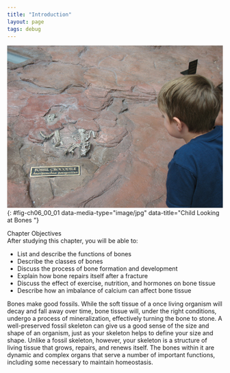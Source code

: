 ```yaml
---
title: "Introduction"
layout: page
tags: debug
---
```


<?cnx.eoc class="summary" title="Chapter Review"?>
<?cnx.eoc class="interactive-exercise" title="Interactive Link Questions"?>
<?cnx.eoc class="multiple-choice" title="Review Questions" ?>
<?cnx.eoc class="free-response" title="Critical Thinking Questions"?>
![This photo shows a boy looking at a museum exhibit that contains two fossilized crocodile skeletons embedded within a large boulder. The skull, spine and forelimbs of one of the crocodiles are visible.](../resources/600_Child_Looking_at_Bones.jpg "Bone is a living tissue. Unlike the bones of a fossil made inert by a process of mineralization, a child&#x2019;s bones will continue to grow and develop while contributing to the support and function of other body systems. (credit: James Emery)"){: #fig-ch06_00_01 data-media-type="image/jpg" data-title="Child Looking at Bones "}

<div data-type="note" id="eip-97" class="chapter-objectives" markdown="1">
<div data-type="title">
Chapter Objectives
</div>
After studying this chapter, you will be able to:

* List and describe the functions of bones
* Describe the classes of bones
* Discuss the process of bone formation and development
* Explain how bone repairs itself after a fracture
* Discuss the effect of exercise, nutrition, and hormones on bone tissue
* Describe how an imbalance of calcium can affect bone tissue

</div>
Bones make good fossils. While the soft tissue of a once living organism
will decay and fall away over time, bone tissue will, under the right
conditions, undergo a process of mineralization, effectively turning the
bone to stone. A well-preserved fossil skeleton can give us a good sense
of the size and shape of an organism, just as your skeleton helps to
define your size and shape. Unlike a fossil skeleton, however, your
skeleton is a structure of living tissue that grows, repairs, and renews
itself. The bones within it are dynamic and complex organs that serve a
number of important functions, including some necessary to maintain
homeostasis.


